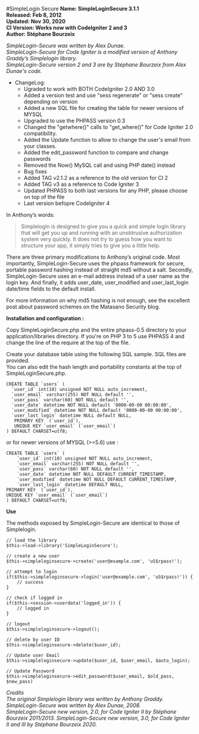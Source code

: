 #SimpleLogin Secure
**Name: SimpleLoginSecure 3.1.1**  
**Released: Feb 8, 2012**  
**Updated: Nov 30, 2020**  
**CI Version: Works now with CodeIgniter 2 and 3**  
**Author: Stéphane Bourzeix**  

_SimpleLogin-Secure was written by Alex Dunae._  
_SimpleLogin-Secure for Code Igniter is a modified version of Anthony Graddy’s Simplelogin library._  
_SimpleLogin-Secure version 2 and 3 are by Stéphane Bourzeix from Alex Dunae's code._  

* ChangeLog:  
  * Ugraded to work with BOTH CodeIgniter 2.0 AND 3.0
  * Added a version test and use "sess regenerate" or "sess create" depending on version
  * Added a new SQL file for creating the table for newer versions of MYSQL
  * Upgraded to use the PHPASS version 0.3  
  * Changed the "getwhere()" calls to "get_where()" for Code Igniter 2.0 compatibility.  
  * Added the Update function to allow to change the user's email from your classes.
  * Added the edit_password function to compare and change passwords
  * Removed the Now() MySQL call and using PHP date() instead
  * Bug fixes
  * Added TAG v2.1.2 as a reference to the old version for CI 2
  * Added TAG v3 as a reference to Code Igniter 3
  * Updated PHPASS to both last versions for any PHP, please choose on top of the file
  * Last version befopre CodeIgniter 4



In Anthony’s words:  

>Simplelogin is designed to give you a quick and simple login library that will get you up and running with an unobtrusive authorization system very quickly. It does not try to guess how you want to structure your app, it simply tries to give you a little help.

There are three primary modifications to Anthony’s original code.  Most importantly, SimpleLogin-Secure uses the phpass framework for secure, portable password hashing instead of straight md5 without a salt.  Secondly, SimpleLogin-Secure uses an e-mail address instead of a user name as the login key.  And finally, it adds user_date, user_modified and user_last_login date/time fields to the default install.

For more information on why md5 hashing is not enough, see the excellent post about password schemes on the Matasano Security blog.

**Installation and configuration :**

Copy SimpleLoginSecure.php and the entire phpass-0.5 directory to your application/libraries directory.
If you're on PHP 3 to 5 use PHPASS 4 and change the line of the require at the top of the file.

Create your database table using the following SQL sample. SQL files are provided.  
You can also edit the hash length and portability constants at the top of SimpleLoginSecure.php.

    CREATE TABLE `users` (
      `user_id` int(10) unsigned NOT NULL auto_increment,
      `user_email` varchar(255) NOT NULL default '',
      `user_pass` varchar(60) NOT NULL default '',
      `user_date` datetime NOT NULL default '0000-00-00 00:00:00',
      `user_modified` datetime NOT NULL default '0000-00-00 00:00:00',
      `user_last_login` datetime NULL default NULL,
       PRIMARY KEY  (`user_id`),
       UNIQUE KEY `user_email` (`user_email`)
    ) DEFAULT CHARSET=utf8; 

or for newer versions of MYSQL (>=5.6) use :

	CREATE TABLE `users` (
  		`user_id` int(10) unsigned NOT NULL auto_increment,
  		`user_email` varchar(255) NOT NULL default '',
  		`user_pass` varchar(60) NOT NULL default '',
  		`user_date` datetime NOT NULL DEFAULT CURRENT_TIMESTAMP,
  		`user_modified` datetime NOT NULL DEFAULT CURRENT_TIMESTAMP,
  		`user_last_login` datetime DEFAULT NULL,
  	PRIMARY KEY  (`user_id`),
  	UNIQUE KEY `user_email` (`user_email`)
	) DEFAULT CHARSET=utf8;

**Use**  

The methods exposed by SimpleLogin-Secure are identical to those of Simplelogin.

    // load the library
    $this->load->library('SimpleLoginSecure');

    // create a new user
    $this->simpleloginsecure->create('user@example.com', 'uS$rpass!');

    // attempt to login
    if($this->simpleloginsecure->login('user@example.com', 'uS$rpass!')) {
        // success
    }

    // check if logged in
    if($this->session->userdata('logged_in')) {
        // logged in
    }

    // logout
    $this->simpleloginsecure->logout();

    // delete by user ID
    $this->simpleloginsecure->delete($user_id); 

	// Update user Email
	$this->simpleloginsecure->update($user_id, $user_email, $auto_login);

	// Update Password
	$this->simpleloginsecure->edit_password($user_email, $old_pass, $new_pass)



_Credits_  
_The original Simplelogin library was written by Anthony Graddy._    
_SimpleLogin-Secure was written by Alex Dunae, 2008._  
_SimpleLogin-Secure new version, 2.0, for Code Igniter II by Stéphane Bourzeix 2011/2013._
_SimpleLogin-Secure new version, 3.0, for Code Igniter II and III by Stéphane Bourzeix 2020._
